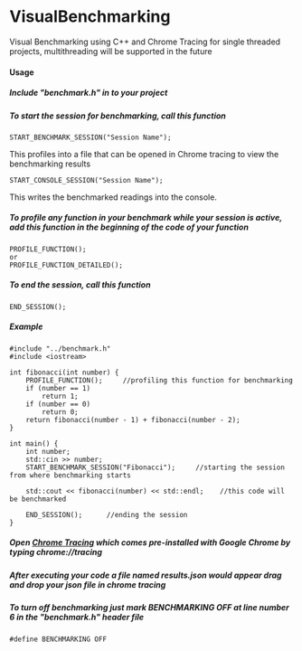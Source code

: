 # VisualBenchmarking
Visual Benchmarking using C++ and Chrome Tracing for single threaded projects, multithreading will be supported in the future

#### Usage
##### Include "benchmark.h" in to your project

##### To start the session for benchmarking, call this function
```
START_BENCHMARK_SESSION("Session Name");
```
This profiles into a file that can be opened in Chrome tracing to view the benchmarking results
```
START_CONSOLE_SESSION("Session Name");
```
This writes the benchmarked readings into the console.

##### To profile any function in your benchmark while your session is active, add this function in the beginning of the code of your function
```
PROFILE_FUNCTION();
or
PROFILE_FUNCTION_DETAILED();
```

##### To end the session, call this function
```
END_SESSION();
```

##### Example
```
#include "../benchmark.h"
#include <iostream>

int fibonacci(int number) {
    PROFILE_FUNCTION();     //profiling this function for benchmarking
    if (number == 1) 
        return 1;
    if (number == 0)
        return 0;
    return fibonacci(number - 1) + fibonacci(number - 2);
}

int main() {
    int number;
    std::cin >> number;
    START_BENCHMARK_SESSION("Fibonacci");     //starting the session from where benchmarking starts
    
    std::cout << fibonacci(number) << std::endl;    //this code will be benchmarked
    
    END_SESSION();      //ending the session
}
```

##### Open [Chrome Tracing](chrome://tracing/) which comes pre-installed with Google Chrome by typing chrome://tracing
##### After executing your code a file named results.json would appear drag and drop your json file in chrome tracing

##### To turn off benchmarking just mark BENCHMARKING OFF at line number 6 in the "benchmark.h" header file
```
#define BENCHMARKING OFF
```
